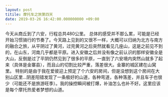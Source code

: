```yaml
---
layout: post
titile: 摩托车之旅第四天
date: 2019-03-26 16:42:00.000000000 +09:00
---
```


今天从商丘到了六安，行程总共480公里。
总体的感受并不那么累，可能是已经开始习惯骑行的节奏了。今天路上见到的又很不一样，大概可以归纳为北方与南方的融合之旅，从平阴过了黄河，过完黄河之后突然就看见几座山，这是之前见不到的，在山东，河南几乎都是平原。进入安徽之后并没有像之前认识的那样安徽全是大山，反倒是过了平阴仍然见到了很多的平原，一直到了六安境内突然山就多了起来（具体是金寨县），而且山的切割比较严重，落差很大。金寨的城区建在山窝里。
特别的是由于我在爱彼迎上预定了个六安的房间，但是没想到这个房间在大别山区里...阴差阳错发现了一条极好的山道，各种弯道，各种落差，并且车子也很少（可能还不是旅游旺季）。我的操控瞬间被打爆，补油怎么也补不好。这里应该是每个摩托热爱者梦想的山道。

